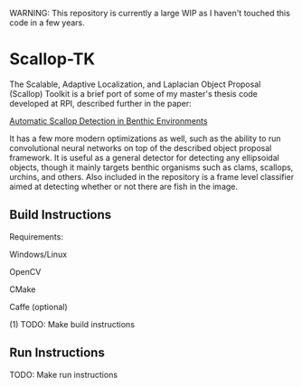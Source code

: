 
WARNING: This repository is currently a large WIP as I haven't touched
this code in a few years.




Scallop-TK
==========

The Scalable, Adaptive Localization, and Laplacian Object Proposal
(Scallop) Toolkit is a brief port of some of my master's thesis code
developed at RPI, described further in the paper:

[Automatic Scallop Detection in Benthic Environments](Documentation/Paper.pdf)

It has a few more modern optimizations as well, such as the ability to
run convolutional neural networks on top of the described object
proposal framework. It is useful as a general detector for detecting any
ellipsoidal objects, though it mainly targets benthic organisms such as
clams, scallops, urchins, and others. Also included in the repository is
a frame level classifier aimed at detecting whether or not there are
fish in the image.


Build Instructions
------------------

Requirements:

Windows/Linux

OpenCV

CMake

Caffe (optional)

(1) TODO: Make build instructions

Run Instructions
----------------

TODO: Make run instructions
